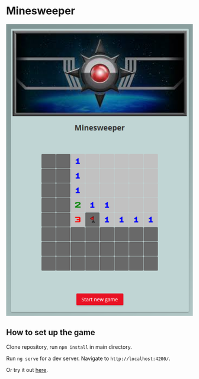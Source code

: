 # Minesweeper

![alt text](https://github.com/Eldsjel/Minesweeper-Angular/blob/master/screenshot.PNG)

## How to set up the game

Clone repository, run `npm install` in main directory. 

Run `ng serve` for a dev server. Navigate to `http://localhost:4200/`. 

Or try it out [here](https://eldsjel.github.io/Minesweeper-Angular/).

